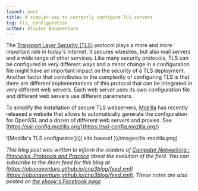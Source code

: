 ```yaml
---
layout: post
title: A simpler way to correctly configure TLS servers
tag: tls, configuration
author: Olivier Bonaventure
---
```


The [Transport Layer Security (TLS)](https://www.computer-networking.info/2nd/html/protocols/tls.html) protocol plays a more and more important role in today's Internet. It secures wbesites, but also mail servers and a wide range of other services. 
Like many security protocols, TLS can be configured in very different ways and a minor change in a configuration file might have an important impact on the security of a TLS deployment. 
Another factor that contributes to the complexity of configuring TLS is that there are different implementations of this protocol that can be integrated in very different web servers. Each web server uses its own configuration file and different web servers use different parameters.

To simplify the installation of secure TLS webservers, [Mozilla](https://www.mozilla.com) has recently released a website that allows to automatically generate the configuration for OpenSSL and a dozen of different web servers and proxies. See [https://ssl-config.mozilla.org/](https://ssl-config.mozilla.org/)

![Mozilla's TLS configurator]({{ site.baseurl }}/images/tls-mozilla.png)

*This blog post was written to inform the readers of [Computer Networking : Principles, Protocols and Practice](https://www.computer-networking.info) about the evolution of the field. You can subscribe to the Atom feed for this blog at [https://obonaventure.github.io/cnp3blog/feed.xml](https://obonaventure.github.io/cnp3blog/feed.xml). These notes are also posted on [the ebook's Facebook page](https://www.facebook.com/Computer-Networking-Principles-Protocols-and-Practice-129951043755620/)*

